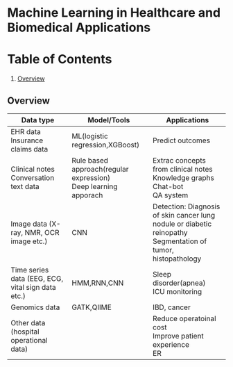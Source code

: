 # Machine Learning in Healthcare and Biomedical Applications



# Table of Contents
1. [Overview](#Overview)



## Overview
|Data type|Model/Tools|Applications|
|---|---|---|
|EHR data <br/>Insurance claims data |ML(logistic regression,XGBoost)|Predict outcomes|
|Clinical notes <br/>Conversation text data|Rule based approach(regular expression)<br/>Deep learning apporach|Extrac concepts from clinical notes <br/>Knowledge graphs<br/>Chat-bot<br/>QA system|
|Image data (X-ray, NMR, OCR image etc.)|CNN|Detection: Diagnosis of skin cancer lung nodule or diabetic reinopathy<br/>Segmentation of tumor, histopathology|
|Time series data (EEG, ECG, vital sign data etc.)|HMM,RNN,CNN|Sleep disorder(apnea)<br/>ICU monitoring|
|Genomics data|GATK,QIIME|IBD, cancer|
|Other data (hospital operational data)||Reduce operatoinal cost<br/>Improve patient experience<br/>ER|
